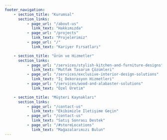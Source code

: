 ```yaml
---
footer_navigation:
    - section_title: "Kurumsal"
      section_links:
          - page_url: "/about-us"
            link_text: "Hakkımızda"
          - page_url: "/projects"
            link_text: "Projelerimiz"
          - page_url: "/"
            link_text: "Kariyer Fırsatları"

    - section_title: "Ürün ve Hizmetler"
      section_links:
          - page_url: "/services/stylish-kitchen-and-furniture-designs"
            link_text: "Mutfak Tasarım Çözümleri"
          - page_url: "/services/exclusive-interior-design-solutions"
            link_text: "İç Dekorasyon Hizmetleri"
          - page_url: "/services/wood-and-alabaster-solutions"
            link_text: "Özel Üretim"

    - section_title: "Müşteri Kaynakları"
      section_links:
          - page_url: "/contact-us"
            link_text: "Ekibimizle İletişime Geçin"
          - page_url: "/contact-us"
            link_text: "Satış Sonrası Destek"
          - page_url: "/#storeLocations"
            link_text: "Mağazalarımızı Bulun"
---
```

